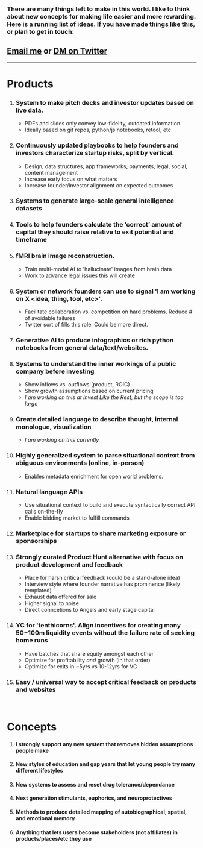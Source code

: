 ### There are many things left to make in this world. I like to think about new concepts for making life easier and more rewarding. Here is a running list of ideas. If you have made things like this, or plan to get in touch: 
## [Email me](mailto:tyler@lastovich.me) or [DM on Twitter](https://twitter.com/tylerlastovich)

---
# Products

1. ### System to make pitch decks and investor updates based on live data. 
    - PDFs and slides only convey low-fidelity, outdated information.
    - Ideally based on git repos, python/js notebooks, retool, etc
2. ### Continuously updated playbooks to help founders and investors characterize startup risks, split by vertical.
    - Design, data structures, app frameworks, payments, legal, social, content management
    - Increase early focus on what matters
    - Increase founder/investor alignment on expected outcomes
3.  ### Systems to generate large-scale general intelligence datasets
4.  ### Tools to help founders calculate the ‘correct’ amount of capital they should raise relative to exit potential and timeframe
5.  ### fMRI brain image reconstruction.
    - Train multi-modal AI to 'hallucinate' images from brain data []()
    - Work to advance legal issues this will create
6. ### System or network founders can use to signal 'I am working on X <idea, thing, tool, etc>'. 
    - Facilitate collaboration vs. competition on hard problems. Reduce # of avoidable failures
    - Twitter sort of fills this role. Could be more direct. 
7. ### Generative AI to produce infographics or rich python notebooks from general data/text/websites.
8. ### Systems to understand the inner workings of a public company before investing
    - Show inflows vs. outflows (product, ROIC)
    - Show growth assumptions based on current pricing
    - *I am working on this at Invest Like the Rest, but the scope is too large*
9. ### Create detailed language to describe thought, internal monologue, visualization
    - *I am working on this currently*
10. ### Highly generalized system to parse situational context from abiguous environments (online, in-person)
    - Enables metadata enrichment for open world problems. 
11. ### Natural language APIs
    - Use situational context to build and execute syntactically correct API calls on-the-fly
    - Enable bidding market to fulfill commands
12. ### Marketplace for startups to share marketing exposure or sponsorships
13. ### Strongly curated Product Hunt alternative with focus on product development and feedback
    - Place for harsh critical feedback (could be a stand-alone idea)
    - Interview style where founder narrative has prominence (likely templated)
    - Exhaust data offered for sale
    - Higher signal to noise
    - Direct conncetions to Angels and early stage capital
14. ### YC for 'tenthicorns'. Align incentives for creating many $50-$100m liquidity events without the failure rate of seeking home runs
    - Have batches that share equity amongst each other
    - Optimize for profitability *and* growth (in that order)
    - Optimize for exits in ~5yrs vs 10-12yrs for VC
15. ### Easy / universal way to accept critical feedback on products and websites

&nbsp;

# Concepts

1. #### I strongly support any new system that removes hidden assumptions people make
2. #### New styles of education and gap years that let young people try many different lifestyles
3. #### New systems to assess and reset drug tolerance/dependance
4. #### Next generation stimulants, euphorics, and neuroprotectives
5. #### Methods to produce detailed mapping of autobiographical, spatial, and emotional memory
6. #### Anything that lets users become stakeholders (not affiliates) in products/places/etc they use
